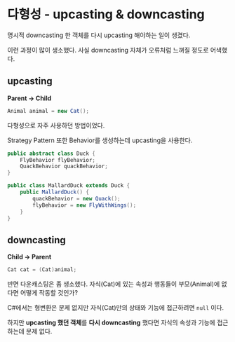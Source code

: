 # 다형성 - upcasting & downcasting

명시적 downcasting 한 객체를 다시 upcasting 해야하는 일이 생겼다.

이런 과정이 많이 생소했다. 사실 downcasting 자체가 오류처럼 느껴질 정도로 어색했다.

## upcasting

**Parent -> Child**
```java
Animal animal = new Cat();
```

다형성으로 자주 사용하던 방법이었다.

Strategy Pattern 또한 Behavior를 생성하는데 upcasting을 사용한다.

```java
public abstract class Duck {
    FlyBehavior flyBehavior;
    QuackBehavior quackBehavior;
}

public class MallardDuck extends Duck {
    public MallardDuck() {
        quackBehavior = new Quack();
        flyBehavior = new FlyWithWings();
    }
}
```

## downcasting

**Child -> Parent**
```java
Cat cat = (Cat)animal;
```

반면 다운캐스팅은 좀 생소했다. 자식(Cat)에 있는 속성과 행동들이 부모(Animal)에 없다면 어떻게 작동할 것인가?

C#에서는 형변환은 문제 없지만 자식(Cat)만의 상태와 기능에 접근하려면 ```null``` 이다.

하지만 **upcasting 했던 객체**를 **다시 downcasting** 했다면
자식의 속성과 기능에 접근하는데 문제 없다.
